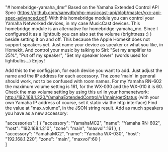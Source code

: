 ﻿"# homebridge-yamaha_4mr" 
Based on the Yamaha Extended Control API Spec (https://github.com/samvdb/php-musiccast-api/blob/master/yxc-api-spec-advanced.pdf)
With this homebridge module you can control your Yamaha Networked devices, in my case MusicCast devices. 
This homebridge module is an alternative for homebridge-yamaha_mc. Since I configured it as a lightbulb you can also set the volume (brightness :) )
beside setting it on and off. This because the Apple Homekit does not support speakers yet. Just name your device as speaker or what you like, in Homekit.
And control your music by talking to Siri: "Set my amplifier to 25%", "Put off my speaker", "Set my speaker lower" (words used for lightbulbs...)
Enjoy!
 
 
Add this to the config.json, for each device you want to add. Just adjust the name and the IP address for each accessory. 
The zone 'main' in general should work, not to be confused with room names.
For my Yamaha RN-602 the maximum volume setting is 161, for the WX-030 and the WX-010 it is 60. 
Check the max volume setting by using this url in your homenetwork: http://192.168.1.220/YamahaExtendedControl/v1/main/getStatus (with your own Yamaha IP address of course, set it static via the http interface)
Find the value at "max_volume", in the JSON string result.
Add as much speakers you have as a new accessory:

"accessories": [
        {
          "accessory": "YamahaMC2",
          "name": "Yamaha RN-602",
          "host": "192.168.1.210",
          "zone": "main",
		  "maxvol":161
        },
        {         
          "accessory": "YamahaMC2",
          "name": "Yamaha WX-030",
          "host": "192.168.1.220",
          "zone": "main",
		  "maxvol":60
        }   
]
